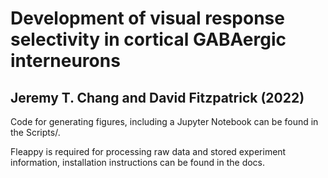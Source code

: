 # Development of visual response selectivity in cortical GABAergic interneurons
## Jeremy T. Chang and David Fitzpatrick (2022)

Code for generating figures, including a Jupyter Notebook can be found in the Scripts/. 

Fleappy is required for processing raw data and stored experiment information, installation instructions can be found in the docs.
